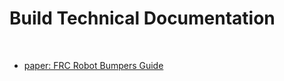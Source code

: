 # Build Technical Documentation

<br>

- [paper: FRC Robot Bumpers Guide](https://www.chiefdelphi.com/t/paper-frc-robot-bumpers-guide/163091)
